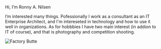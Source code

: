 Hi, I’m Ronny A. Nilsen

I’m interested many things. Pofessionally I work as a consultant as an IT Enterprise Architect, and I'm intereseted in technology and how to use it well in organizations.
As for hobbbies I have two main interest (in addion to IT of course), and that is photography and competition shooting.

![Factory Butte](https://www.ronnynilsen.com/pictures/large/20181101-8140-Pano.jpg)

<!---
ronnynilsen/ronnynilsen is a ✨ special ✨ repository because its `README.md` (this file) appears on your GitHub profile.
You can click the Preview link to take a look at your changes.
--->
